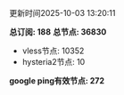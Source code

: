 更新时间2025-10-03 13:20:11

**总订阅: 188**
**总节点: 36830**
- vless节点: 10352
- hysteria2节点: 10

**google ping有效节点: 272**
